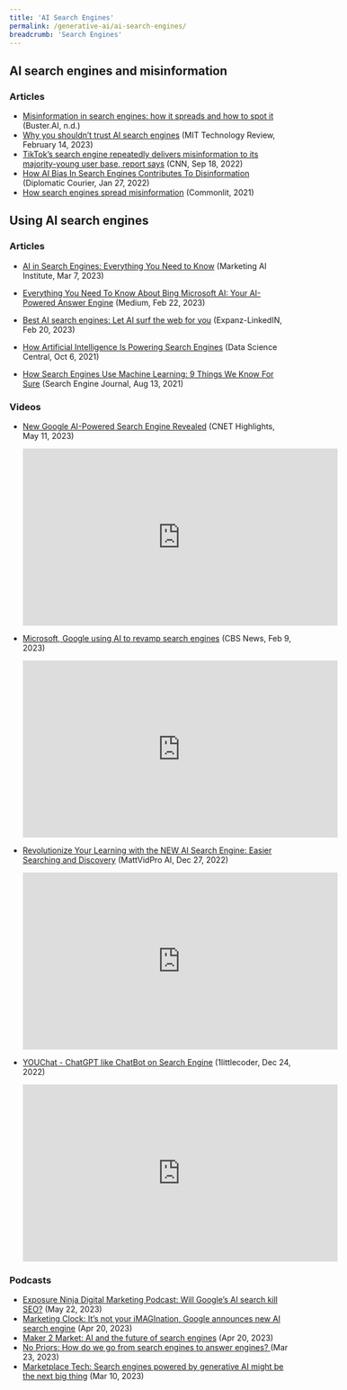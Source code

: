 ```yaml
---
title: 'AI Search Engines'
permalink: /generative-ai/ai-search-engines/
breadcrumb: 'Search Engines'
---
```


## AI search engines and misinformation

### Articles 

- [Misinformation in search engines: how it spreads and how to spot it](https://www.buster.ai/blog/misinformation-in-search-engines-how-it-spreads-and-how-to-spot-it) (Buster.AI, n.d.)
- [Why you shouldn’t trust AI search engines](https://safe.menlosecurity.com/https://www.technologyreview.com/2023/02/14/1068498/why-you-shouldnt-trust-ai-search-engines/) (MIT Technology Review, February 14, 2023)
- [TikTok’s search engine repeatedly delivers misinformation to its majority-young user base, report says](https://safe.menlosecurity.com/https://edition.cnn.com/2022/09/18/business/tiktok-search-engine-misinformation/index.html) (CNN, Sep 18, 2022)
- [How AI Bias In Search Engines Contributes To Disinformation](https://safe.menlosecurity.com/https://www.diplomaticourier.com/posts/how-ai-bias-in-search-engines-contributes-to-disinformation) (Diplomatic Courier, Jan 27, 2022)
- [How search engines spread misinformation](https://safe.menlosecurity.com/https://www.commonlit.org/en/texts/how-search-engines-spread-misinformation) (Commonlit, 2021)



## Using AI search engines

### Articles 

- [AI in Search Engines: Everything You Need to Know](https://www.marketingaiinstitute.com/blog/how-search-engines-use-artificial-intelligence) (Marketing AI Institute, Mar 7, 2023)

- [Everything You Need To Know About Bing Microsoft AI: Your AI-Powered Answer Engine](https://kyleake.medium.com/everything-you-need-to-know-about-bing-microsoft-ai-your-ai-powered-answer-engine-5e2d39e7762a) (Medium, Feb 22, 2023)

- [Best AI search engines: Let AI surf the web for you](https://www.linkedin.com/pulse/best-ai-search-engines-let-surf-web-you-expanz) (Expanz-LinkedIN, Feb 20, 2023)

- [How Artificial Intelligence Is Powering Search Engines](https://www.datasciencecentral.com/how-artificial-intelligence-is-powering-search-engines/) (Data Science Central, Oct 6, 2021)

- [How Search Engines Use Machine Learning: 9 Things We Know For Sure](https://www.searchenginejournal.com/ml-things-we-know/408882/#close) (Search Engine Journal, Aug 13, 2021)

  

### Videos

- [New Google AI-Powered Search Engine Revealed](https://www.youtube.com/watch?v=uEyiRRucb4k) (CNET Highlights, May 11, 2023)

  <iframe width="560" height="315" src="https://www.youtube.com/embed/uEyiRRucb4k" title="YouTube video player" frameborder="0" allow="accelerometer; autoplay; clipboard-write; encrypted-media; gyroscope; picture-in-picture; web-share" allowfullscreen></iframe>

  

- [Microsoft, Google using AI to revamp search engines](https://www.youtube.com/watch?v=59tJtkLwbvc) (CBS News, Feb 9, 2023)

  <iframe width="560" height="315" src="https://www.youtube.com/embed/59tJtkLwbvc" title="YouTube video player" frameborder="0" allow="accelerometer; autoplay; clipboard-write; encrypted-media; gyroscope; picture-in-picture; web-share" allowfullscreen></iframe>

  

- [Revolutionize Your Learning with the NEW AI Search Engine: Easier Searching and Discovery](https://www.youtube.com/watch?v=YLLKEaUbgkE) (MattVidPro AI, Dec 27, 2022)

  <iframe width="560" height="315" src="https://www.youtube.com/embed/YLLKEaUbgkE" title="YouTube video player" frameborder="0" allow="accelerometer; autoplay; clipboard-write; encrypted-media; gyroscope; picture-in-picture; web-share" allowfullscreen></iframe>

  

- [YOUChat - ChatGPT like ChatBot on Search Engine](https://www.youtube.com/watch?v=k74Ckix-lpk) (1littlecoder, Dec 24, 2022)

  <iframe width="560" height="315" src="https://www.youtube.com/embed/k74Ckix-lpk" title="YouTube video player" frameborder="0" allow="accelerometer; autoplay; clipboard-write; encrypted-media; gyroscope; picture-in-picture; web-share" allowfullscreen></iframe>




### Podcasts 

- [Exposure Ninja Digital Marketing Podcast: Will Google’s AI search kill SEO?](https://open.spotify.com/episode/2CFsLUUmnQXvl1JzYEohov) (May 22, 2023)
- [Marketing Clock: It’s not your iMAGInation, Google announces new AI search engine](https://open.spotify.com/episode/5a2ycrS4KyJVAg1krJu4bZ) (Apr 20, 2023)
- [Maker 2 Market: AI and the future of search engines](https://open.spotify.com/episode/79tgOlWXvtEtIlx2r08ATQ) (Apr 20, 2023)
- [No Priors: How do we go from search engines to answer engines? ](https://open.spotify.com/episode/2o4kUULB5Sho0dIj3W99mw) (Mar 23, 2023)
- [Marketplace Tech: Search engines powered by generative AI might be the next big thing](https://open.spotify.com/episode/5zHuLCvm5kG6yKUBq2ehuY) (Mar 10, 2023)